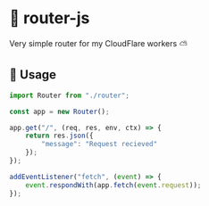 # 👒 router-js
Very simple router for my CloudFlare workers ⛅

## 🎄 Usage
```js
import Router from "./router";

const app = new Router();

app.get("/", (req, res, env, ctx) => {
    return res.json({
        "message": "Request recieved"
    });
});

addEventListener("fetch", (event) => {
    event.respondWith(app.fetch(event.request));
});
```
